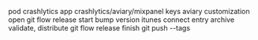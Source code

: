pod
crashlytics app
crashlytics/aviary/mixpanel keys
aviary customization open
git flow release start
bump version
itunes connect entry
archive validate, distribute
git flow release finish
git push --tags

